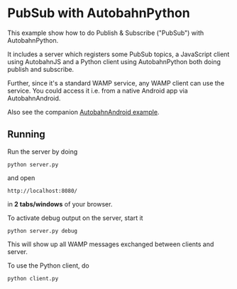 PubSub with AutobahnPython
==========================

This example show how to do Publish & Subscribe ("PubSub") with AutobahnPython.

It includes a server which registers some PubSub topics,
a JavaScript client using AutobahnJS and a Python client using AutobahnPython
both doing publish and subscribe.

Further, since it's a standard WAMP service, any WAMP client can use
the service. You could access it i.e. from a native Android app via AutobahnAndroid.

Also see the companion [AutobahnAndroid example](https://github.com/tavendo/AutobahnAndroid/tree/master/Demo/SimplePubSub).	

Running
-------

Run the server by doing

    python server.py

and open

    http://localhost:8080/

in **2 tabs/windows** of your browser.


To activate debug output on the server, start it

    python server.py debug

This will show up all WAMP messages exchanged between clients and server.

To use the Python client, do

    python client.py
